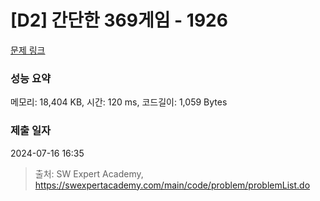 # [D2] 간단한 369게임 - 1926 

[문제 링크](https://swexpertacademy.com/main/code/problem/problemDetail.do?contestProbId=AV5PTeo6AHUDFAUq) 

### 성능 요약

메모리: 18,404 KB, 시간: 120 ms, 코드길이: 1,059 Bytes

### 제출 일자

2024-07-16 16:35



> 출처: SW Expert Academy, https://swexpertacademy.com/main/code/problem/problemList.do